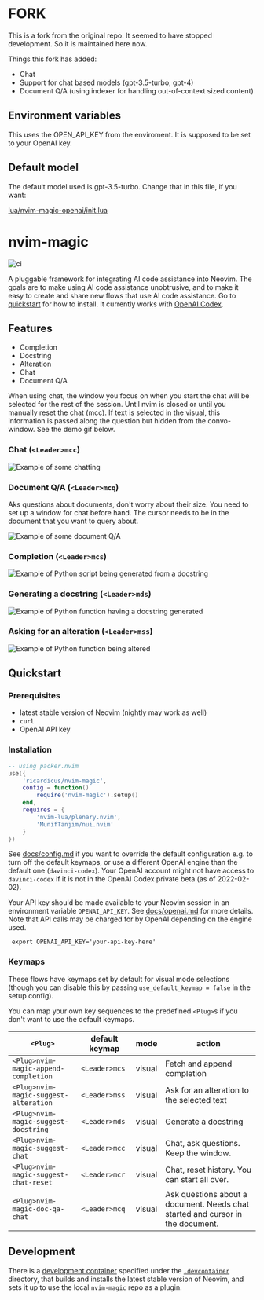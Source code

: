 # FORK

This is a fork from the original repo.
It seemed to have stopped development.
So it is maintained here now.

Things this fork has added:

- Chat
- Support for chat based models (gpt-3.5-turbo, gpt-4)
- Document Q/A (using indexer for handling out-of-context sized content)

## Environment variables

This uses the OPEN_API_KEY from the enviroment. It is supposed to be set to your OpenAI key.

## Default model

The default model used is gpt-3.5-turbo.
Change that in this file, if you want:

[lua/nvim-magic-openai/init.lua](https://github.com/Ricardicus/nvim-magic/blob/master/lua/nvim-magic-openai/init.lua)

# nvim-magic

![ci](https://github.com/jameshiew/nvim-magic/actions/workflows/ci.yml/badge.svg)

A pluggable framework for integrating AI code assistance into Neovim. The goals are to make using AI code assistance unobtrusive, and to make it easy to create and share new flows that use AI code assistance. Go to [quickstart](#quickstart) for how to install. It currently works with [OpenAI Codex](https://openai.com/blog/openai-codex/).

## Features

- Completion
- Docstring
- Alteration
- Chat
- Document Q/A

When using chat, the window you focus on when you start the chat will be
selected for the rest of the session. Until nvim is closed or until you
manually reset the chat (<Leader>mcc). If text is selected in the visual,
this information is passed along the question but hidden from the convo-window.
See the demo gif below.

### Chat (`<Leader>mcc`)

<img 
	alt='Example of some chatting'
	src='docs/gifs/chat.gif'
	/>

### Document Q/A (`<Leader>mcq`)

Aks questions about documents, don't worry about their size. You need to set up a window for chat before hand.
The cursor needs to be in the document that you want to query about.

<img 
	alt='Example of some document Q/A'
	src='docs/gifs/chat_doc_qa.gif'
	/>

### Completion (`<Leader>mcs`)

<img 
	alt='Example of Python script being generated from a docstring'
	src='docs/gifs/completion.gif'
	/>

### Generating a docstring (`<Leader>mds`)

<img 
	alt='Example of Python function having a docstring generated'
	src='docs/gifs/docstring.gif'
	/>

### Asking for an alteration (`<Leader>mss`)

<img 
	alt='Example of Python function being altered'
	src='docs/gifs/suggest.gif'
	/>

## Quickstart

### Prerequisites

- latest stable version of Neovim (nightly may work as well)
- `curl`
- OpenAI API key

### Installation

```lua
-- using packer.nvim
use({
	'ricardicus/nvim-magic',
	config = function()
		require('nvim-magic').setup()
	end,
	requires = {
		'nvim-lua/plenary.nvim',
		'MunifTanjim/nui.nvim'
	}
})
```

See [docs/config.md](docs/config.md) if you want to override the default configuration e.g. to turn off the default keymaps, or use a different OpenAI engine than the default one (`davinci-codex`). Your OpenAI account might not have access to `davinci-codex` if it is not in the OpenAI Codex private beta (as of 2022-02-02).

Your API key should be made available to your Neovim session in an environment variable `OPENAI_API_KEY`. See [docs/openai.md](docs/openai.md) for more details. Note that API calls may be charged for by OpenAI depending on the engine used.

```shell
 export OPENAI_API_KEY='your-api-key-here'
```

### Keymaps

These flows have keymaps set by default for visual mode selections (though you can disable this by passing `use_default_keymap = false` in the setup config).

You can map your own key sequences to the predefined `<Plug>`s if you don't want to use the default keymaps.

| `<Plug>`                               | default keymap | mode   | action                                       |
| -------------------------------------- | -------------- | ------ | -------------------------------------------- |
| `<Plug>nvim-magic-append-completion`   | `<Leader>mcs`  | visual | Fetch and append completion                  |
| `<Plug>nvim-magic-suggest-alteration`  | `<Leader>mss`  | visual | Ask for an alteration to the selected text   |
| `<Plug>nvim-magic-suggest-docstring`   | `<Leader>mds`  | visual | Generate a docstring                         |
| `<Plug>nvim-magic-suggest-chat`        | `<Leader>mcc`  | visual | Chat, ask questions. Keep the window.        |
| `<Plug>nvim-magic-suggest-chat-reset`  | `<Leader>mcr`  | visual | Chat, reset history. You can start all over. |
| `<Plug>nvim-magic-doc-qa-chat`         | `<Leader>mcq`  | visual | Ask questions about a document. Needs chat started and cursor in the document. |

## Development

There is a [development container](https://containers.dev/) specified under the [`.devcontainer`](.devcontainer/) directory, that builds and installs the latest stable version of Neovim, and sets it up to use the local `nvim-magic` repo as a plugin.
